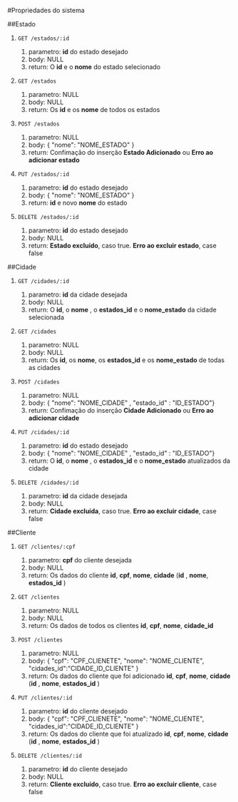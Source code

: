 #Propriedades do sistema


##Estado


1.  `GET /estados/:id`
    1. parametro: **id** do estado desejado
    2. body: NULL
    3. return: O **id** e o **nome** do estado selecionado

2.  `GET /estados`
    1. parametro: NULL
    2. body: NULL
    3. return: Os **id** e os **nome** de todos os estados

3.  `POST /estados`
    1. parametro: NULL
    2. body: { "nome": "NOME_ESTADO" }
    3. return: Confimação do inserção **Estado Adicionado** ou **Erro ao adicionar estado**

4.  `PUT /estados/:id`
    1. parametro: **id** do estado desejado
    2. body: { "nome": "NOME_ESTADO" }
    3. return: **id** e novo **nome** do estado

5.  `DELETE /estados/:id`
    1. parametro: **id** do estado desejado
    2. body: NULL
    3. return: **Estado excluído**, caso true. **Erro ao excluir estado**, case false

##Cidade


1.  `GET /cidades/:id`
    1. parametro: **id** da cidade desejada
    2. body: NULL
    3. return: O **id**, o **nome** , o **estados_id** e o **nome_estado** da cidade selecionada

2.  `GET /cidades`
    1. parametro: NULL
    2. body: NULL
    3. return: Os **id**, os **nome**, os **estados_id** e os **nome_estado**  de todas as cidades

3.  `POST /cidades`
    1. parametro: NULL
    2. body: { "nome": "NOME_CIDADE" , "estado_id" : "ID_ESTADO"}
    3. return: Confimação do inserção **Cidade Adicionado** ou **Erro ao adicionar cidade**

4.  `PUT /cidades/:id`
    1. parametro: **id** do estado desejado
    2. body: { "nome": "NOME_CIDADE" , "estado_id" : "ID_ESTADO"}
    3. return: O **id**, o **nome** , o **estados_id** e o **nome_estado** atualizados da cidade

5.  `DELETE /cidades/:id`
    1. parametro: **id** da cidade desejada
    2. body: NULL
    3. return: **Cidade excluída**, caso true. **Erro ao excluir cidade**, case false
    

##Cliente


1.  `GET /clientes/:cpf`
    1. parametro: **cpf** do cliente desejada
    2. body: NULL
    3. return: Os dados do cliente **id**, **cpf**, **nome**, **cidade** (**id** , **nome**, **estados_id** )

2.  `GET /clientes`
    1. parametro: NULL
    2. body: NULL
    3. return: Os dados de todos os clientes **id**, **cpf**, **nome**, **cidade_id** 

3.  `POST /clientes`
    1. parametro: NULL
    2. body: { "cpf": "CPF_CLIENETE", "nome": "NOME_CLIENTE", "cidades_id":"CIDADE_ID_CLIENTE" }
    3. return: Os dados do cliente que foi adicionado **id**, **cpf**, **nome**, **cidade** (**id** , **nome**, **estados_id** )

4.  `PUT /clientes/:id`
    1. parametro: **id** do cliente desejado
    2. body: { "cpf": "CPF_CLIENETE", "nome": "NOME_CLIENTE", "cidades_id":"CIDADE_ID_CLIENTE" }
    3. return:  Os dados do cliente que foi atualizado **id**, **cpf**, **nome**, **cidade** (**id** , **nome**, **estados_id** )

5.  `DELETE /clientes/:id`
    1. parametro: **id** do cliente desejado
    2. body: NULL
    3. return: **Cliente excluído**, caso true. **Erro ao excluir cliente**, case false
    